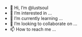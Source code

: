 - 👋 Hi, I’m @lustsoul
- 👀 I’m interested in ...
- 🌱 I’m currently learning ...
- 💞️ I’m looking to collaborate on ...
- 📫 How to reach me ...

<!---
lustsoul/lustsoul is a ✨ special ✨ repository because its `README.md` (this file) appears on your GitHub profile.
You can click the Preview link to take a look at your changes.
--->
